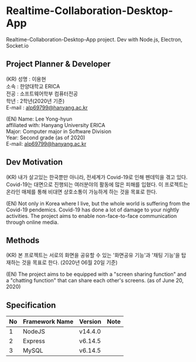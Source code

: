 # Realtime-Collaboration-Desktop-App
Realtime-Collaboration-Desktop-App project. Dev with Node.js, Electron, Socket.io

## Project Planner & Developer
(KR) 
성명 : 이용현  
소속 : 한양대학교 ERICA  
전공 : 소프트웨어학부 컴퓨터전공   
학년 : 2학년(2020년 기준)   
E-mail : alp69799@hanyang.ac.kr

(EN) 
Name: Lee Yong-hyun  
affiliated with: Hanyang University ERICA  
Major: Computer major in Software Division  
Year: Second grade (as of 2020)  
E-mail: alp69799@hanyang.ac.kr  

## Dev Motivation
(KR) 내가 살고있는 한국뿐만 아니라, 전세계가 Covid-19로 인해 펜데믹을 겪고 있다.
Covid-19는 대면으로 진행되는 여러분야의 활동에 많은 피해를 입혔다. 이 프로젝트는 온라인 매체를 통해 비대면 상호소통이 가능하게 하는 것을 목표로 한다.    

(EN) Not only in Korea where I live, but the whole world is suffering from the Covid-19 pendemics.
Covid-19 has done a lot of damage to your nightly activities. The project aims to enable non-face-to-face communication through online media.

## Methods
(KR) 본 프로젝트는 서로의 화면을 공유할 수 있는 '화면공유 기능'과 '채팅 기능'을 탑재하는 것을 목표로 한다. (2020년 06월 20일 기준)  

(EN) The project aims to be equipped with a "screen sharing function" and a "chatting function" that can share each other's screens. (as of June 20, 2020)

## Specification
|No|Framework Name|Version|Note|
|--|---|---|---|
|1|NodeJS|v14.4.0||
|2|Express|v6.14.5||
|3|MySQL|v6.14.5||
